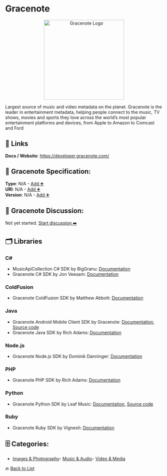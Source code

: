 # Gracenote
<p align="center">
    <img width="256" src="https://raw.githubusercontent.com/apis-list/apis-list/main/apis/gracenote/logo_256x256.png" alt="Gracenote Logo"/>
</p>
Largest source of music and video metadata on the planet. Gracenote is the leader in entertainment metadata, helping people connect to the music, TV shows, movies and sports they love across the world’s most popular entertainment platforms and devices, from Apple to Amazon to Comcast and Ford

##  🔗 Links
**Docs / Website**: https://developer.gracenote.com/

## 🧬 Gracenote Specification:
**Type**: N/A - [Add ➕](https://github.com/apis-list/apis-list/edit/main/apis/gracenote/gracenote.yaml)  
**URI**: N/A - [Add ➕](https://github.com/apis-list/apis-list/edit/main/apis/gracenote/gracenote.yaml)  
**Version**: N/A - [Add ➕](https://github.com/apis-list/apis-list/edit/main/apis/gracenote/gracenote.yaml)

## 💬 Gracenote Discussion:
Not yet started. [Start discussion ➡️](https://github.com/apis-list/apis-list/discussions/new)

## 🗂️ Libraries
### C#
- MusicApiCollection C# SDK by BigGranu: [Documentation](https://github.com/BigGranu/MusicApiCollection)
-  Gracenote C# SDK by Jon Veesam: [Documentation](https://www.nuget.org/packages/ParkSquare.Gracenote/)
### ColdFusion
- Gracenote ColdFusion SDK by Matthew Abbott: [Documentation](https://github.com/abbottmw/GracenoteAPI)
### Java
- Gracenote Android Mobile Client SDK by Gracenote: [Documentation](https://developer.gracenote.com/mobile-client), [Source code](https://developer.gracenote.com/mobile-client-barebones-android-intro)
- Gracenote Java SDK by Rich Adams: [Documentation](https://github.com/richadams/java-gracenote)
### Node.js
-  Gracenote Node.js SDK by Dominik Danninger: [Documentation](https://github.com/ddanninger/node-gracenote)
### PHP
- Gracenote PHP SDK by Rich Adams: [Documentation](https://github.com/richadams/php-gracenote)
### Python
- Gracenote Python SDK by Leaf Music: [Documentation](https://developer.gracenote.com/web-api#wrappers), [Source code](https://github.com/leaffm/pygn-appengine)
### Ruby
- Gracenote Ruby SDK by Vignesh: [Documentation](https://github.com/nobelium/gracenote)


## 🗄️ Categories:
- [Images & Photography](https://github.com/apis-list/apis-list#images--photography-)- [Music & Audio](https://github.com/apis-list/apis-list#music--audio-)- [Video & Media](https://github.com/apis-list/apis-list#video--media-)

🔙  [Back to List](https://github.com/apis-list/apis-list)
